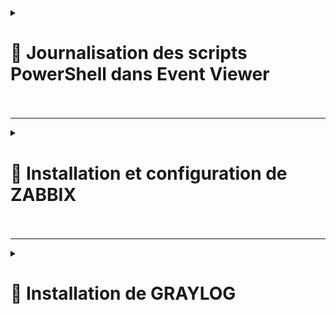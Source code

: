 
<details>
<summary><h1>🎯 Journalisation des scripts PowerShell dans Event Viewer<h1></summary>

## ▶️ 1) Création du journal d'évènements sur la machine locale  

**Lorsque l'on va dans "Event viewer" ou `eventvwr` dans PowerShell, nous accédons aux journaux par défaut.**  

![Capture d'écran 2025-01-08 164224](https://github.com/user-attachments/assets/8c7f8dff-fe88-4631-88fc-28fdfe5c8592)  

**Création d'un Journal d'évènements et ajout des sources, qui seront les scripts qui vont générer des logs**  

![Capture d'écran 2025-01-08 181013](https://github.com/user-attachments/assets/155c2d9c-5638-4779-98ab-886273150476)  

**Après exécution de la commande nous voyons que le journal a été créé. Il est pour le moment vierge.**  

![Capture d'écran 2025-01-08 164430](https://github.com/user-attachments/assets/28b1bf64-e297-433a-8235-58fe4c32bbf4)  

![Capture d'écran 2025-01-08 164658](https://github.com/user-attachments/assets/699f1cf5-b4db-460a-a2bc-474cacdab74a)  

**Si on veut supprimer le journal d'évènements, voici la commande.**  
![Capture d'écran 2025-01-09 090527](https://github.com/user-attachments/assets/5d59607a-046c-4f5a-9b34-79ffcb51d682)  

---
## ▶️ 2) Génération de logs depuis différentes sources.  

**Depuis une source (un script), paramétrage d'un évènement.**  

![Capture d'écran 2025-01-08 171257](https://github.com/user-attachments/assets/ca503be5-6c25-4887-9754-d7d3bfe7919f)  
Il existe 4 valeurs acceptées pour les "-EntryType" : Error, Information, FailureAudit, SuccessAudit, Warning.  

![Capture d'écran 2025-01-08 171341](https://github.com/user-attachments/assets/7510d066-1298-4bc2-b61c-6142c486550c)  

**Il est possible de récupérer un journal d'évènement directement dans la console.**  
![Capture d'écran 2025-01-08 171626](https://github.com/user-attachments/assets/dceac9b5-1a33-4be3-80fe-7b4a0fab74ac)  

---
## ▶️ 3) Exportation des évènements aux formats ``.csv`` et ``.xml``.  
* ### **Format `.csv`**  
![Capture d'écran 2025-01-09 092752](https://github.com/user-attachments/assets/e101d296-0116-46c2-a099-8194e8ede3f6)  
![Capture d'écran 2025-01-09 093141](https://github.com/user-attachments/assets/e9a5c8fa-dab0-479a-ae79-081bcd2c4206)  

* ### **Format `.xml`**  
![Capture d'écran 2025-01-09 092759](https://github.com/user-attachments/assets/fedb5186-9842-42b5-8828-20e6a0dee08f)  
![Capture d'écran 2025-01-09 093243](https://github.com/user-attachments/assets/df3391ed-fd97-498a-b8d0-11abba18a1f7)  

---
</details>

---

<details>
<summary><h1>🎯 Installation et configuration de ZABBIX<h1></summary>

---

## Étape 1 - 🛠️ Installation du serveur Zabbix
**Installation du dépôt de Zabbix dans le système :**

 ```
 wget https://repo.zabbix.com/zabbix/7.2/release/debian/pool/main/z/zabbix-release/zabbix-release_latest_7.2+debian12_all.deb
 dpkg -i zabbix-release_latest_7.2+debian12_all.deb
 ```
   
Mise à jour de la liste des paquets et upgrade éventuel :
 ```
apt update && apt upgrade -y
 ```
Installation de Zabbix server, du frontend, et de l'agent :
 ```
apt install zabbix-server-mysql zabbix-frontend-php zabbix-nginx-conf zabbix-sql-scripts zabbix-agent
 ```
---

## Étape 2 - 🔧 Configuration de Zabbix
Installation du SGBD :
 ```
apt install mariadb-server
 ```
Vérification du SGBD :
 ```
systemctl status mysql
 ```
Création et configuration de la base de données :<br>

Connecte-toi à MySQL en tant que root :
 ```
mysql -uroot -p
 ```
Entre le mot de passe quand il est demandé.<br>

Crée la base de données et l'utilisateur avec les privilèges nécessaires :
sql
 ```
mysql> create database zabbix character set utf8mb4 collate utf8mb4_bin;
mysql> create user zabbix@localhost identified by 'password';
mysql> grant all privileges on zabbix.* to zabbix@localhost;
mysql> set global log_bin_trust_function_creators = 1;
mysql> quit;
 ```
Importation du schéma et des données :
 ```
zcat /usr/share/zabbix/sql-scripts/mysql/server.sql.gz | mysql --default-character-set=utf8mb4 -uzabbix -p zabbix
 ```
Désactivation de la possibilité de modifier la configuration de la BD par des acteurs malveillants :<br>
Reconnecte-toi à MySQL :
 ```
mysql -uroot -p
Entre le mot de passe quand il est demandé.
mysql> set global log_bin_trust_function_creators = 0;
mysql> quit;
 ```
Édition du fichier de configuration de la BD du serveur Zabbix :<br>

Modifie le fichier ``/etc/zabbix/zabbix_server.conf`` pour y ajouter :
```
DBPassword=password
```
Configuration de PHP pour accéder au frontend :<br>

Modifie le fichier ``/etc/zabbix/nginx.conf`` pour ajouter :
```
listen 8080;
server_name <ici tu rentreras l'adresse IPv4 de ta machine>;
```
Démarrage du serveur et des processus de l'agent :
```
systemctl restart zabbix-server zabbix-agent nginx php8.2-fpm
```
Activation du démarrage automatique des services :
```
systemctl enable zabbix-server zabbix-agent nginx php8.2-fpm
```
---

## Étape 3 - 📑 Configuration de ZABBIX via l'interface web

Connexion à ZABBIX depuis un site web via son nom de DNS ``(zabbix.billu.com:8080)``:

![CONNEXION ZABBIX](https://github.com/user-attachments/assets/50a47582-2e63-4373-9cf8-9d267077f40b)<br>

Création de groupes d'hôtes (suivre les étapes) :

![CONFIG ZABBIX 1](https://github.com/user-attachments/assets/43a3bbed-6544-43c7-a4bf-613a887c9142)<br>

![CONFIG ZABBIX 2](https://github.com/user-attachments/assets/9f07bddc-7ae0-4917-84da-08a8ca323188)<br>

Ajout des hôtes (suivre les étapes) :

![CONFIG ZABBIX 3](https://github.com/user-attachments/assets/882914fe-62d1-4ea6-a74f-ca69d0745d74)<br>

![CONFIG ZABBIX 4](https://github.com/user-attachments/assets/32c5bbbb-31f6-4d6c-8c82-74638e8b9ed1)<br>

![CONFIG ZABBIX 5](https://github.com/user-attachments/assets/537679a7-14c3-44a6-84fd-6d6c70b3035f)<br>


Activer les rapports des problèmes :

![CONFIG ZABBIX 6](https://github.com/user-attachments/assets/22fd961a-3ed9-4e43-bb3b-9b3d1d3fb597)<br>


Créer et configurer le "media type" (suivre les étapes) :

![CONFIG ZABBIX 7](https://github.com/user-attachments/assets/cb514acb-37dd-48a2-b611-6f9aa18ad5c6)<br>

![CONFIG ZABBIX 8](https://github.com/user-attachments/assets/868c4636-4dca-45d5-9651-6326d8b34676)<br>

![CONFIG ZABBIX 9](https://github.com/user-attachments/assets/5bdbbdb4-60b4-4de0-898a-c5aa4ded604a)<br>


Ajouter au compte admin (billu) le media créer juste avant pour les rapports de problèmes (suivre les étapes) :

![CONFIG ZABBIX 10](https://github.com/user-attachments/assets/9164f71a-cf73-4022-a210-e2ea3da8a948)<br>

![CONFIG ZABBIX 11](https://github.com/user-attachments/assets/dc963dd5-86ff-43cf-b951-5dcefe845fcf)<br>


Création de notification pour rapport d'alerte sur l'utilisation de la mémoire de la machine cliente (suivre les étapes) :

![CONFIG ZABBIX 12](https://github.com/user-attachments/assets/89ffb3b4-c7c3-4cea-827b-4bbe79d98e9b)<br>

![CONFIG ZABBIX 13](https://github.com/user-attachments/assets/f8cbb2ca-888a-4266-add5-02de58c0b72e)<br>

![CONFIG ZABBIX 14](https://github.com/user-attachments/assets/0cbeaacf-2d91-4290-98b7-4b71c00d9812)<br>

![CONFIG ZABBIX 15](https://github.com/user-attachments/assets/6331d076-90fa-4639-a401-db198014247c)<br>

![CONFIG ZABBIX 16](https://github.com/user-attachments/assets/f04ad2b9-db80-40b9-9aab-cb35d1511beb)<br>

![CONFIG ZABBIX 17](https://github.com/user-attachments/assets/1d66bc69-5263-4488-b0e3-8a5cda3fb9ee)<br>

![CONFIG ZABBIX 18](https://github.com/user-attachments/assets/8ea2d24e-bc68-477c-b22c-261469206d04)<br>



</details>

---

<details>
<summary><h1>🎯 Installation de GRAYLOG<h1></summary>

# 🛠️ III. Installation pas à pas de Graylog

## 🚀 Préparation initiale
Mettez à jour le cache des paquets et installez les outils nécessaires :

```
sudo apt-get update
sudo apt-get install curl lsb-release ca-certificates gnupg2 pwgen
```

🍃 A. Installation de MongoDB
Ajout de la clé GPG pour MongoDB :

```
curl -fsSL https://www.mongodb.org/static/pgp/server-8.0.asc | sudo gpg -o /usr/share/keyrings/mongodb-server-8.0.gpg --dearmor
```

Ajout du dépôt MongoDB 6 :

```
echo "deb [signed-by=/usr/share/keyrings/mongodb-server-8.0.gpg] http://repo.mongodb.org/apt/debian bullseye/mongodb-org/8.0 main" | sudo tee /etc/apt/sources.list.d/mongodb-org-8.0.list
```

Mise à jour et installation de MongoDB :

```
sudo apt-get update
sudo apt-get install -y mongodb-org
```

⚠️ Si l’installation échoue pour cause de dépendance manquante (libssl1.1), téléchargez et installez ce paquet manuellement :

```
wget http://archive.ubuntu.com/ubuntu/pool/main/o/openssl/libssl1.1_1.1.1f-1ubuntu2.23_amd64.deb
sudo dpkg -i libssl1.1_1.1.1f-1ubuntu2.23_amd64.deb
```

Relancez l'installation et configurez MongoDB :

```
sudo apt-get install -y mongodb-org
sudo systemctl daemon-reload
sudo systemctl enable mongod.service
sudo systemctl restart mongod.service
sudo systemctl --type=service --state=active | grep mongod
```

🔍 B. Installation d'OpenSearch
Ajout de la clé et du dépôt OpenSearch :

```
curl -o- https://artifacts.opensearch.org/publickeys/opensearch.pgp | sudo gpg --dearmor --batch --yes -o /usr/share/keyrings/opensearch-keyring
echo "deb [signed-by=/usr/share/keyrings/opensearch-keyring] https://artifacts.opensearch.org/releases/bundle/opensearch/2.x/apt stable main" | sudo tee /etc/apt/sources.list.d/opensearch-2.x.list
```

Mise à jour et installation avec mot de passe admin :

```
sudo apt-get update
sudo env OPENSEARCH_INITIAL_ADMIN_PASSWORD=IT-Connect2024! apt-get install opensearch
```

Configuration de base dans opensearch.yml :

```
cluster.name: graylog
node.name: ${HOSTNAME}
path.data: /var/lib/opensearch
path.logs: /var/log/opensearch
discovery.type: single-node
network.host: 127.0.0.1
action.auto_create_index: false
plugins.security.disabled: true
```

Configuration de Java et des paramètres système :

```
sudo nano /etc/opensearch/jvm.options
```

Changez -Xms1g et -Xmx1g par :

```
-Xms4g
-Xmx4g
```

```
sudo sysctl -w vm.max_map_count=262144
sudo systemctl daemon-reload
sudo systemctl enable opensearch
sudo systemctl restart opensearch
```

🌟 C. Installation de Graylog
Téléchargement et installation de Graylog :

```
wget https://packages.graylog2.org/repo/packages/graylog-6.1-repository_latest.deb
sudo dpkg -i graylog-6.1-repository_latest.deb
sudo apt-get update
sudo apt-get install graylog-server
```

Configuration initiale :

Générez une clé pour password_secret :

```
pwgen -N 1 -s 96
```

Définissez le mot de passe admin (hashé) :

```
echo -n "PuitsDeLogs@" | shasum -a 256
```

Modifiez le fichier ``/etc/graylog/server/server.conf`` :

```
password_secret=<votre_clé_générée>
root_password_sha2=<votre_hash>
http_bind_address=0.0.0.0:9000
elasticsearch_hosts=http://127.0.0.1:9200
```

Lancez Graylog :


```
sudo systemctl enable --now graylog-server
```

Connexion :

Accédez à Graylog via le navigateur à l'adresse : http://<IP_du_serveur>:9000.<br>
Identifiant : admin<br>
Mot de passe : configuré dans server.conf.<br>

🎉 Bienvenue dans Graylog !

![GRAYLOG CONNEXION 1](https://github.com/user-attachments/assets/118bd11f-1416-4820-ac10-c727be528c4f)<br>

![GRAYLOG CONNEXION 2](https://github.com/user-attachments/assets/b5916004-90b1-4d27-ad44-ae73e4d90622)



</details>
